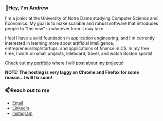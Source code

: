 ### 👋Hey, I'm Andrew 

I'm a junior at the University of Notre Dame studying Computer Science and Economics. My goal is to make scalable and robust software that introduces people to "the new" in whatever form it may take.

I feel I have a solid foundation in application engineering, and I'm currently interested in learning more about artificial intelligence, entrepreneurship/startups, and applications of finance in CS. In my free time, I work on small projects, kiteboard, travel, and watch Boston sports!

Check out [my portfolio](https://www.andrewvittiglio.com) where I will post about my projects! 

**NOTE: The hosting is very laggy on Chrome and Firefox for some reason...I will fix soon!**

### 📫Reach out to me
  - [Email](andrewv433@gmail.com)
  - [Linkedin](https://linkedin.com/in/andr3wV)
  - [Instagram](https://instagram.com/andr3wvitt)
